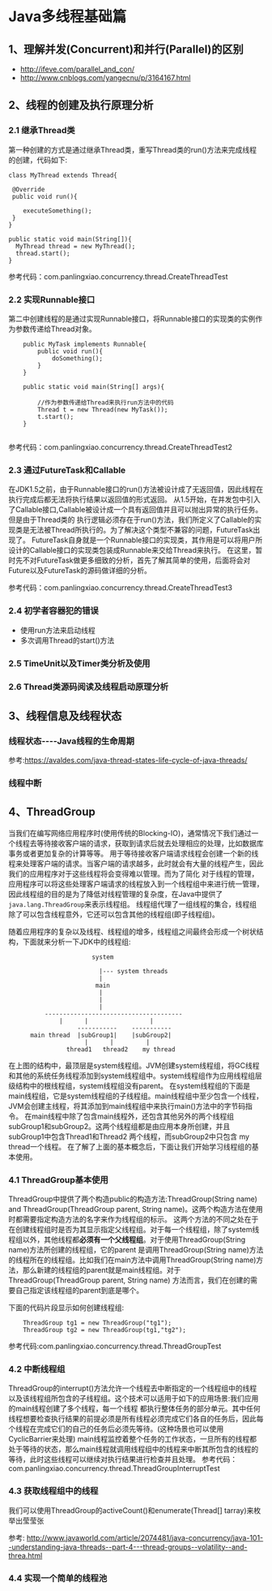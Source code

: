 # Java多线程基础篇

## 1、理解并发(Concurrent)和并行(Parallel)的区别
- http://ifeve.com/parallel_and_con/
- http://www.cnblogs.com/yangecnu/p/3164167.html

## 2、线程的创建及执行原理分析

### 2.1 继承Thread类
第一种创建的方式是通过继承Thread类，重写Thread类的run()方法来完成线程的创建，代码如下:
```
class MyThread extends Thread{
 
 @Override
 public void run(){
 
    executeSomething();
 }
}

public static void main(String[]){
  MyThread thread = new MyThread();
  thread.start();
}

```
参考代码：com.panlingxiao.concurrency.thread.CreateThreadTest


### 2.2 实现Runnable接口
第二中创建线程的是通过实现Runnable接口，将Runnable接口的实现类的实例作为参数传递给Thread对象。
```
    public MyTask implements Runnable{
        public void run(){
            doSomething();
        }
    }
    
    public static void main(String[] args){
    
        //作为参数传递给Thread来执行run方法中的代码
        Thread t = new Thread(new MyTask());
        t.start();
    }
        
```
参考代码：com.panlingxiao.concurrency.thread.CreateThreadTest2

### 2.3 通过FutureTask和Callable
在JDK1.5之前，由于Runnable接口的run()方法被设计成了无返回值，因此线程在执行完成后都无法将执行结果以返回值的形式返回。
从1.5开始，在并发包中引入了Callable接口,Callable被设计成一个具有返回值并且可以抛出异常的执行任务。但是由于Thread类的
执行逻辑必须存在于run()方法，我们所定义了Callable的实现类是无法被Thread所执行的。为了解决这个类型不兼容的问题，FutureTask出现了。
FutureTask自身就是一个Runnable接口的实现类，其作用是可以将用户所设计的Callable接口的实现类包装成Runnable来交给Thread来执行。
在这里，暂时先不对FutureTask做更多细致的分析，首先了解其简单的使用，后面将会对Future以及FutureTask的源码做详细的分析。

参考代码：com.panlingxiao.concurrency.thread.CreateThreadTest3


### 2.4 初学者容器犯的错误
- 使用run方法来启动线程
- 多次调用Thread的start()方法


### 2.5 TimeUnit以及Timer类分析及使用


### 2.6 Thread类源码阅读及线程启动原理分析



## 3、线程信息及线程状态



### 线程状态----Java线程的生命周期
参考:https://avaldes.com/java-thread-states-life-cycle-of-java-threads/



### 线程中断





## 4、ThreadGroup
当我们在编写网络应用程序时(使用传统的Blocking-IO)，通常情况下我们通过一个线程去等待接收客户端的请求，获取到请求后就去处理相应的处理，比如数据库事务或者更加复杂的计算等等。
用于等待接收客户端请求线程会创建一个新的线程来处理客户端的请求。当客户端的请求越多，此时就会有大量的线程产生，因此我们的应用程序对于这些线程将会变得难以管理。而为了简化
对于线程的管理，应用程序可以将这些处理客户端请求的线程放入到一个线程组中来进行统一管理，因此线程组的目的是为了降低对线程管理的复杂度，在Java中提供了`java.lang.ThreadGroup`来表示线程组。
线程组代理了一组线程的集合，线程组除了可以包含线程意外，它还可以包含其他的线程组(即子线程组)。

随着应用程序的复杂以及线程、线程组的增多，线程组之间最终会形成一个树状结构，下面就来分析一下JDK中的线程组:

                           system
 
                             |--- system threads
                             |
                            main
                             |
                             |
                             |
              --------------------------------------
                  |      |                 |
                       -----------    -----------
          main thread  |subGroup1|    |subGroup2|
                         |      |         |
                    thread1   thread2    my thread
在上图的结构中，最顶层是system线程组。JVM创建system线程组，将GC线程和其他的系统任务线程添加到system线程组中。system线程组作为应用线程组层级结构中的根线程组，system线程组没有parent。
在system线程组的下面是main线程组，它是system线程组的子线程组。main线程组中至少包含一个线程，JVM会创建主线程，将其添加到main线程组中来执行main()方法中的字节码指令。
在main线程中除了包含main线程外，还包含其他另外的两个线程组subGroup1和subGroup2。这两个线程组都是由应用本身所创建，并且subGroup1中包含Thread1和Thread2 两个线程，而subGroup2中只包含
my thread一个线程。
在了解了上面的基本概念后，下面让我们开始学习线程组的基本使用。

### 4.1 ThreadGroup基本使用
ThreadGroup中提供了两个构造public的构造方法:ThreadGroup(String name) and ThreadGroup(ThreadGroup parent, String name)。这两个构造方法在使用时都需要指定构造方法的名字来作为线程组的标示。
这两个方法的不同之处在于在创建线程组时是否为其显示指定父线程组。对于每一个线程组，除了system线程组以外，其他线程都**必须有一个父线程组**。对于使用ThreadGroup(String name)方法所创建的线程组，它的parent
是调用ThreadGroup(String name)方法的线程所在的线程组。比如我们在main方法中调用ThreadGroup(String name)方法，那么新建的线程组的parent就是main线程组。对于ThreadGroup(ThreadGroup parent, String name)
方法而言，我们在创建的需要自己指定该线程组的parent到底是哪个。

下面的代码片段显示如何创建线程组:

```
    ThreadGroup tg1 = new ThreadGroup("tg1");
    ThreadGroup tg2 = new ThreadGroup(tg1,"tg2");
```

参考代码:com.panlingxiao.concurrency.thread.ThreadGroupTest

### 4.2 中断线程组
ThreadGroup的interrupt()方法允许一个线程去中断指定的一个线程组中的线程以及该线程组所包含的子线程组。这个技术可以适用于如下的应用场景:我们应用的main线程创建了多个线程，每一个线程
都执行整体任务的部分单元。其中任何线程想要检查执行结果的前提必须是所有线程必须完成它们各自的任务后，因此每个线程在完成它们的自己的任务后必须先等待。(这种场景也可以使用CyclicBarrier来处理)
main线程监控着整个任务的工作状态，一旦所有的线程都处于等待的状态，那么main线程就调用线程组中的线程来中断其所包含的线程的等待，此时这些线程可以继续对执行结果进行检查并且处理。
参考代码：com.panlingxiao.concurrency.thread.ThreadGroupInterruptTest


### 4.3 获取线程组中的线程

我们可以使用ThreadGroup的activeCount()和enumerate(Thread[] tarray)来枚举出莹莹张

参考:
http://www.javaworld.com/article/2074481/java-concurrency/java-101--understanding-java-threads--part-4---thread-groups--volatility--and-threa.html
 
 
### 4.4 实现一个简单的线程池
 